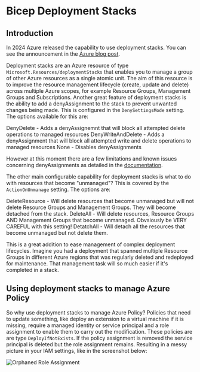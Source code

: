 # Bicep Deployment Stacks

## Introduction

In 2024 Azure released the capability to use deployment stacks.  You can see the announcement in the [Azure blog post](https://techcommunity.microsoft.com/blog/azuregovernanceandmanagementblog/arm-deployment-stacks-now-ga/4145469).

Deployment stacks are an Azure resource of type ```Microsoft.Resources/deploymentStacks``` that enables you to manage a group of other Azure resources as a single atomic unit.  The aim of this resource is to improve the resource management lifecycle (create, update and delete) across multiple Azure scopes, for example Resource Groups, Management Groups and Subscriptions.  Another great feature of deployment stacks is the ability to add a denyAssignment to the stack to prevent unwanted changes being made. This is configured in the ```DenySettingsMode``` setting.  The options available for this are:

DenyDelete - Adds a denyAssignemnt that will block all attempted delete operations to managed resources
DenyWriteAndDelete - Adds a denyAssignment that will block all attempted write and delete operations to managed resources
None - Disables denyAssignments

However at this moment there are a few limitations and known issues concerning denyAssignments as detailed in the [documentation](https://learn.microsoft.com/en-us/azure/azure-resource-manager/bicep/deployment-stacks?tabs=azure-powershell#known-limitations).

The other main configurable capability for deployment stacks is what to do with resources that become "unmanaged"?  This is covered by the ```ActionOnUnmanage``` setting.  The options are:

DeleteResource - Will delete resources that become unmanaged but will not delete Resource Groups and Management Groups.  They will become detached from the stack.
DeleteAll - Will delete resources, Resource Groups AND Management Groups that become unmanaged.  Obvsiously be VERY CAREFUL with this setting!
DetatchAll - Will detach all the resources that become unmanaged but not delete them.

This is a great addition to ease management of complex deployment lifecycles.  Imagine you had a deployment that spanned multiple Resource Groups in different Azure regions that was regularly deleted and redeployed for maintenance.  That management task will so much easier if it's completed in a stack.

## Using deployment stacks to manage Azure Policy

So why use deployment stacks to manage Azure Policy?  Policies that need to update something, like deploy an extension to a virtual machine if it is missing, require a managed identity or service principal and a role assignment to enable them to carry out the modification.  These policies are are type ```DeployIfNotExists```.  If the policy assignment is removed the service principal is deleted but the role assignment remains.  Resulting in a messy picture in your IAM settings, like in the screenshot below:

![Orphaned Role Assignment]()




